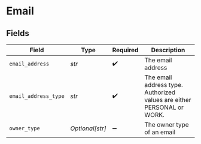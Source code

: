 # Email


## Fields

| Field                                                                  | Type                                                                   | Required                                                               | Description                                                            |
| ---------------------------------------------------------------------- | ---------------------------------------------------------------------- | ---------------------------------------------------------------------- | ---------------------------------------------------------------------- |
| `email_address`                                                        | *str*                                                                  | :heavy_check_mark:                                                     | The email address                                                      |
| `email_address_type`                                                   | *str*                                                                  | :heavy_check_mark:                                                     | The email address type. Authorized values are either PERSONAL or WORK. |
| `owner_type`                                                           | *Optional[str]*                                                        | :heavy_minus_sign:                                                     | The owner type of an email                                             |